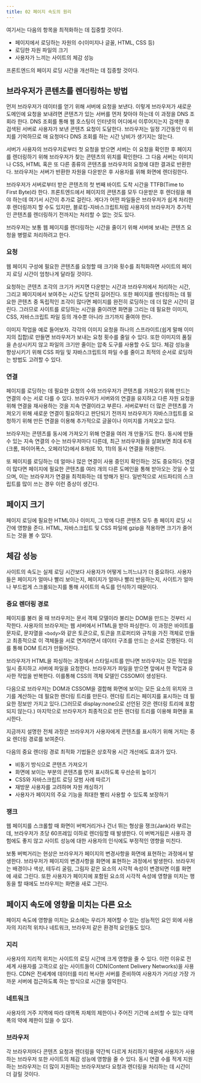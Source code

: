 ```yaml
---
title: 02 페이지 속도의 원리
---
```


여기서는 다음의 항목을 최적화하는 데 집중할 것이다.

- 페이지에서 로딩하는 자원의 수(이미지나 글꼴, HTML, CSS 등)
- 로딩한 자원 파일의 크기
- 사용자가 느끼는 사이트의 체감 성능

프론트엔드의 페이지 로딩 시간을 개선하는 데 집중할 것이다.

## 브라우저가 콘텐츠를 렌더링하는 방법

먼저 브라우저가 데이터를 얻기 위해 서버에 요청을 보낸다. 이렇게 브라우저가 새로운 도메인에 요청을 보내려면 콘텐츠가 있는 서버를 먼저 찾아야 하는데 이 과정을 DNS 조회라 한다. DNS 조회를 통해 웹 호스팅이 인터넷의 어디에서 이루어지는지 검색한 후 검색된 서버로 사용자가 보낸 콘텐츠 요청이 도달한다. 브라우저는 일정 기간동안 이 위치를 기억하므로 매 요청마다 DNS 조회를 하는 시간 낭비가 생기지는 않는다.

서버가 사용자의 브라우저로부터 첫 요청을 받으면 서버는 이 요청을 확인한 후 페이지를 렌더링하기 위해 브라우저가 찾는 콘텐츠의 위치를 확인한다. 그 다음 서버는 이미지나 CSS, HTML 혹은 또 다른 종류의 콘텐츠를 브라우저의 요청에 대한 결과로 반환한다. 브라우저는 서버가 반환한 자원을 다운받은 후 사용자를 위해 화면에 렌더링한다.

브라우저가 서버로부터 받은 콘텐츠의 첫 번째 바이트 도착 시간을 TTFB(Time to First Byte)라 한다. 프론트엔드에서 페이지의 콘텐츠를 모두 다운받은 후 렌더링을 해야 하는데 여기서 시간이 추가로 걸린다. 게다가 어떤 파일들은 브라우저가 쉽게 처리한 후 렌더링까지 할 수도 있지만, 블로킹-자바스크립트처럼 사용자의 브라우저가 추가적인 콘텐츠를 렌더링하기 전까지는 처리할 수 없는 것도 있다.

브라우저는 보통 웹 페이지를 렌더링하는 시간을 줄이기 위해 서버에 보내는 콘텐츠 요청을 병렬로 처리하려고 한다.

### 요청

웹 페이지 구성에 필요한 콘텐츠를 요청할 때 크기와 횟수를 최적화하면 사이트의 페이지 로딩 시간이 엄청나게 달라질 것이다.

요청하는 콘텐츠 조각의 크기가 커지면 다운받는 시간과 브라우저에서 처리하는 시간, 그리고 페이지에서 보여주는 시간도 당연히 길어진다. 또한 페이지를 렌더링하는 데 필요한 콘텐츠 중 독립적인 조각이 많다면 페이지를 완전히 로딩하는 데 더 많은 시간이 걸린다. 그러므로 사이트를 로딩하는 시간을 줄이려면 화면을 그리는 데 필요한 이미지, CSS, 자바스크립트 파일 등의 개수뿐 아니라 크기까지 줄여야 한다.

이미지 작업을 예로 들어보자. 각각의 이미지 요청을 하나의 스프라이트(쉽게 말해 이미지의 집합)로 만들면 브라우저가 보내는 요청 횟수를 줄일 수 있다. 또한 이미지의 품질을 손상시키지 않고 파일의 크기만 줄이는 압축 도구를 사용할 수도 있다. 체감 성능을 향상시키기 위해 CSS 파일 및 자바스크립트의 파일 수를 줄이고 최적의 순서로 로딩하는 방법도 고려할 수 있다.

### 연결

페이지를 로딩하는 데 필요한 요청의 수와 브라우저가 콘텐츠를 가져오기 위해 만드는 연결의 수는 서로 다를 수 있다. 브라우저가 서버와의 연결을 유지하고 다른 자원 요청을 위해 연결을 재사용하는 것을 지속 연결이라고 부른다. 서버로부터 더 많은 콘텐츠를 가져오기 위해 새로운 연결이 필요하다고 판단되기 전까지 브라우저가 자바스크립트를 요청하기 위해 만든 연결을 이용해 추가적으로 글꼴이나 이미지를 가져오고 있다.

브라우저는 콘텐츠를 동시에 가져오기 위해 연결을 여러 개 만들기도 한다. 동시에 만들 수 있는 지속 연결의 수는 브라우저마다 다른데, 최근 브라우저들을 살펴보면 최대 6개(크롬, 파이어폭스, 오페라12)에서 8개(IE 10, 11)의 동시 연결을 허용한다.

또 페이지를 로딩하는 데 얼마나 많은 연결이 사용 중인지 확인하는 것도 중요하다. 연결이 많다면 페이지에 필요한 콘텐츠를 여러 개의 다른 도메인을 통해 받아오는 것일 수 있으며, 이는 브라우저가 연결을 최적화하는 데 방해가 된다. 일반적으로 서드파티의 스크립트를 많이 쓰는 경우 이런 증상이 생긴다.

## 페이지 크기

페이지 로딩에 필요한 HTML이나 이미지, 그 밖에 다른 콘텐츠 모두 총 페이지 로딩 시간에 영향을 준다. HTML, 자바스크립트 및 CSS 파일에 gzip을 적용하면 크기가 줄어드는 것을 볼 수 있다.

## 체감 성능

사이트의 속도는 실제 로딩 시간보다 사용자가 어떻게 느끼느냐가 더 중요하다. 사용자들은 페이지가 얼마나 빨리 보이는지, 페이지가 얼마나 빨리 반응하는지, 사이트가 얼마나 부드럽게 스크롤되는지를 통해 사이트의 속도를 인식하기 때문이다.

### 중요 렌더링 경로

페이지를 불러 올 때 브라우저는 문서 객체 모델이라 불리는 DOM을 만드는 것부터 시작한다. 사용자의 브라우저는 웹 서버에서 HTML을 받아 파싱한다. 이 과정은 바이트를 문자로, 문자열을 `<body>`와 같은 토큰으로, 토큰을 프로퍼티와 규칙을 가진 객체로 만들고 최종적으로 이 객체들을 서로 연겨라면서 데이터 구조를 만드는 순서로 진행된다. 이를 통해 DOM 트리가 만들어진다.

브라우저가 HTML을 파싱하는 과정에서 스타일시트를 만나면 브라우저는 모든 작업을 일시 중지하고 서버에 파일을 요청한다. 브라우저가 파일을 받으면 앞에서 한 작업과 유사한 작업을 반복한다. 이를통해 CSS의 객체 모델인 CSSOM이 생성된다.

다음으로 브라우저는 DOM과 CSSOM을 결합해 화면에 보이는 모든 요소의 위치와 크기를 계산하는 데 필요한 렌더링 트리를 만든다. 렌더링 트리는 페이지를 표시하는 데 필요한 정보만 가지고 있다.(그러므로 display:none으로 선언된 것은 렌더링 트리에 포함되지 않는다.) 마지막으로 브라우저가 최종적으로 만든 렌더링 트리를 이용해 화면을 표시한다.

지금까지 설명한 전체 과정은 브라우저가 사용자에게 콘텐츠를 표시하기 위해 거치는 중요 렌더링 경로를 보여준다.

다음의 중요 렌더링 경로 최적화 기법들은 상호작용 시간 개선에도 효과가 있다.

- 비동기 방식으로 콘텐츠 가져오기
- 화면에 보이는 부분의 콘텐츠를 먼저 표시하도록 우선순위 높이기
- CSS와 자바스크립트 로딩 모범 사례 따르기
- 재방문 사용자를 고려하며 자원 캐싱하기
- 사용자가 페이지의 주요 기능을 최대한 빨리 사용할 수 있도록 보장하기

### 쟁크

웹 페이지를 스크롤할 때 화면이 버벅거리거나 건너 뛰는 형상을 쟁크(Jank)라 부르는데, 브라우저가 초당 60프레임 이하로 렌더링할 때 발생한다. 이 버벅거림은 사용자 경험에도 좋지 않고 사이트 성능에 대한 사용자의 인식에도 부정적인 영향을 미친다.

보통 버벅거리는 현상은 브라우저가 페이지의 변경사항을 화면에 표현하는 과정에서 발생한다. 브라우저가 페이지의 변경사항을 화면에 표현하는 과정에서 발생한다. 브라우저는 배경이나 색상, 테두리 굴림, 그림자 같은 요소의 시각적 속성이 변경되면 이를 화면에 새로 그린다. 또한 사용자가 페이지에 포함된 요소의 시각적 속성에 영향을 미치는 행동을 할 때에도 브라우저는 화면을 새로 그린다.

## 페이지 속도에 영향을 미치는 다른 요소

페이지 속도에 영향을 미치는 요소에는 우리가 제어할 수 있는 성능적인 요인 외에 사용자의 지리적 위치나 네트워크, 브라우저 같은 환경적 요인들도 있다.

### 지리

사용자의 지리적 위치는 사이트의 로딩 시간에 크게 영향을 줄 수 있다. 이런 이유로 전세계 사용자를 고객으로 삼는 사이트들이 CDN(Content Delivery Networks)을 사용한다. CDN은 전세계에 데이터를 미리 복사한 서버를 준비하여 사용자가 거리상 가장 가까운 서버에 접근하도록 하는 방식으로 시간을 절악한다.

### 네트워크

사용자의 거주 지역에 따라 대역폭 자체의 제한이나 주어진 기간에 소비할 수 있는 대역폭의 약에 제한이 있을 수 있다.

### 브라우저

각 브라우저마다 콘텐츠 요청과 렌더링을 약간씩 다르게 처리하기 때문에 사용자가 사용하는 브라우저 또한 사이트의 체감 성능에 영향을 줄 수 있다. 동시 연결 수를 적게 지원하는 브라우저는 더 많이 지원하는 브라우저보다 요청과 렌더링을 처리하는 데 시간이 더 걸릴 것이다.
